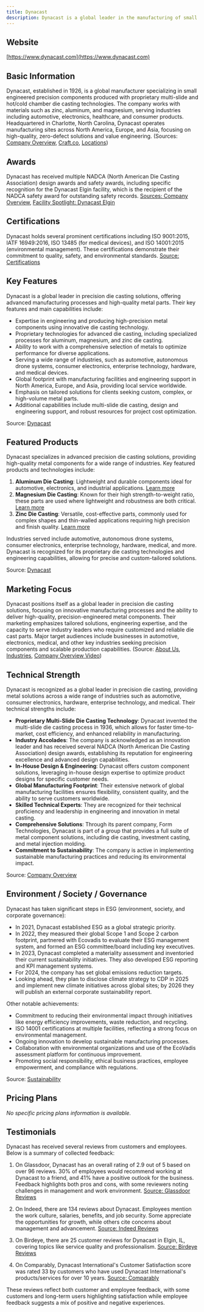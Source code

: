 ```yaml
---
title: Dynacast
description: Dynacast is a global leader in the manufacturing of small engineered precision components, utilizing advanced die casting technologies to serve diverse industries worldwide.
---
```


## Website
[https://www.dynacast.com](https://www.dynacast.com)

## Basic Information
Dynacast, established in 1926, is a global manufacturer specializing in small engineered precision components produced with proprietary multi-slide and hot/cold chamber die casting technologies. The company works with materials such as zinc, aluminum, and magnesium, serving industries including automotive, electronics, healthcare, and consumer products. Headquartered in Charlotte, North Carolina, Dynacast operates manufacturing sites across North America, Europe, and Asia, focusing on high-quality, zero-defect solutions and value engineering.
(Sources: [Company Overview](https://www.dynacast.com/about-us/company-overview), [Craft.co](https://craft.co/dynacast), [Locations](https://www.dynacast.com/locations))

## Awards
Dynacast has received multiple NADCA (North American Die Casting Association) design awards and safety awards, including specific recognition for the Dynacast Elgin facility, which is the recipient of the NADCA safety award for outstanding safety records.
[Sources: Company Overview](https://www.dynacast.com/en-gb/about-us/company-overview), [Facility Spotlight: Dynacast Elgin](https://www.dynacast.com/resources/article/facility-spotlight-dynacast-elgin)

## Certifications
Dynacast holds several prominent certifications including ISO 9001:2015, IATF 16949:2016, ISO 13485 (for medical devices), and ISO 14001:2015 (environmental management). These certifications demonstrate their commitment to quality, safety, and environmental standards.
[Source: Certifications](https://www.dynacast.com/certifications)

## Key Features
Dynacast is a global leader in precision die casting solutions, offering advanced manufacturing processes and high-quality metal parts. Their key features and main capabilities include:

- Expertise in engineering and producing high-precision metal components using innovative die casting technology.
- Proprietary technologies for advanced die casting, including specialized processes for aluminum, magnesium, and zinc die casting.
- Ability to work with a comprehensive selection of metals to optimize performance for diverse applications.
- Serving a wide range of industries, such as automotive, autonomous drone systems, consumer electronics, enterprise technology, hardware, and medical devices.
- Global footprint with manufacturing facilities and engineering support in North America, Europe, and Asia, providing local service worldwide.
- Emphasis on tailored solutions for clients seeking custom, complex, or high-volume metal parts.
- Additional capabilities include multi-slide die casting, design and engineering support, and robust resources for project cost optimization.

Source: [Dynacast](https://www.dynacast.com)

## Featured Products
Dynacast specializes in advanced precision die casting solutions, providing high-quality metal components for a wide range of industries. Key featured products and technologies include:

1. **Aluminum Die Casting**: Lightweight and durable components ideal for automotive, electronics, and industrial applications. [Learn more](https://www.dynacast.com/metals/aluminum)
2. **Magnesium Die Casting**: Known for their high strength-to-weight ratio, these parts are used where lightweight and robustness are both critical. [Learn more](https://www.dynacast.com/metals/magnesium)
3. **Zinc Die Casting**: Versatile, cost-effective parts, commonly used for complex shapes and thin-walled applications requiring high precision and finish quality. [Learn more](https://www.dynacast.com/metals/zinc)

Industries served include automotive, autonomous drone systems, consumer electronics, enterprise technology, hardware, medical, and more. Dynacast is recognized for its proprietary die casting technologies and engineering capabilities, allowing for precise and custom-tailored solutions.

Source: [Dynacast](https://www.dynacast.com/)

## Marketing Focus
Dynacast positions itself as a global leader in precision die casting solutions, focusing on innovative manufacturing processes and the ability to deliver high-quality, precision-engineered metal components. Their marketing emphasizes tailored solutions, engineering expertise, and the capacity to serve industry leaders who require customized and reliable die cast parts. Major target audiences include businesses in automotive, electronics, medical, and other key industries seeking precision components and scalable production capabilities.
(Source: [About Us](https://www.dynacast.com/about-us), [Industries](https://www.dynacast.com/industries), [Company Overview Video](https://www.dynacast.com/resources/video/dynacast-company-overview-2025))

## Technical Strength
Dynacast is recognized as a global leader in precision die casting, providing metal solutions across a wide range of industries such as automotive, consumer electronics, hardware, enterprise technology, and medical. Their technical strengths include:

- **Proprietary Multi-Slide Die Casting Technology**: Dynacast invented the multi-slide die casting process in 1936, which allows for faster time-to-market, cost efficiency, and enhanced reliability in manufacturing.
- **Industry Accolades**: The company is acknowledged as an innovation leader and has received several NADCA (North American Die Casting Association) design awards, establishing its reputation for engineering excellence and advanced design capabilities.
- **In-House Design & Engineering**: Dynacast offers custom component solutions, leveraging in-house design expertise to optimize product designs for specific customer needs.
- **Global Manufacturing Footprint**: Their extensive network of global manufacturing facilities ensures flexibility, consistent quality, and the ability to serve customers worldwide.
- **Skilled Technical Experts**: They are recognized for their technical proficiency and leadership in engineering and innovation in metal casting.
- **Comprehensive Solutions**: Through its parent company, Form Technologies, Dynacast is part of a group that provides a full suite of metal component solutions, including die casting, investment casting, and metal injection molding.
- **Commitment to Sustainability**: The company is active in implementing sustainable manufacturing practices and reducing its environmental impact.

Source: [Company Overview](https://www.dynacast.com/about-us/company-overview)

## Environment / Society / Governance
Dynacast has taken significant steps in ESG (environment, society, and corporate governance):

- In 2021, Dynacast established ESG as a global strategic priority.
- In 2022, they measured their global Scope 1 and Scope 2 carbon footprint, partnered with Ecovadis to evaluate their ESG management system, and formed an ESG committee/board including key executives.
- In 2023, Dynacast completed a materiality assessment and inventoried their current sustainability initiatives. They also developed ESG reporting and KPI management systems.
- For 2024, the company has set global emissions reduction targets.
- Looking ahead, they plan to disclose climate strategy to CDP in 2025 and implement new climate initiatives across global sites; by 2026 they will publish an external corporate sustainability report.

Other notable achievements:
- Commitment to reducing their environmental impact through initiatives like energy efficiency improvements, waste reduction, and recycling.
- ISO 14001 certifications at multiple facilities, reflecting a strong focus on environmental management.
- Ongoing innovation to develop sustainable manufacturing processes.
- Collaboration with environmental organizations and use of the EcoVadis assessment platform for continuous improvement.
- Promoting social responsibility, ethical business practices, employee empowerment, and compliance with regulations.

Source: [Sustainability](https://www.dynacast.com/about-us/sustainability)

## Pricing Plans
_No specific pricing plans information is available._

## Testimonials
Dynacast has received several reviews from customers and employees. Below is a summary of collected feedback:

1. On Glassdoor, Dynacast has an overall rating of 2.9 out of 5 based on over 96 reviews. 30% of employees would recommend working at Dynacast to a friend, and 41% have a positive outlook for the business. Feedback highlights both pros and cons, with some reviewers noting challenges in management and work environment.
[Source: Glassdoor Reviews](https://www.glassdoor.com/Reviews/Dynacast-Reviews-E662896.htm)

2. On Indeed, there are 134 reviews about Dynacast. Employees mention the work culture, salaries, benefits, and job security. Some appreciate the opportunities for growth, while others cite concerns about management and advancement.
[Source: Indeed Reviews](https://www.indeed.com/cmp/Dynacast/reviews?fcountry=ALL)

3. On Birdeye, there are 25 customer reviews for Dynacast in Elgin, IL, covering topics like service quality and professionalism.
[Source: Birdeye Reviews](https://reviews.birdeye.com/dynacast-148580819416451)

4. On Comparably, Dynacast International's Customer Satisfaction score was rated 33 by customers who have used Dynacast International's products/services for over 10 years.
[Source: Comparably](https://www.comparably.com/brands/dynacast-international)

These reviews reflect both customer and employee feedback, with some customers and long-term users highlighting satisfaction while employee feedback suggests a mix of positive and negative experiences.